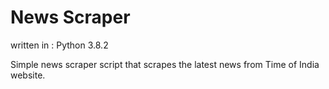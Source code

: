 # News Scraper
written in : Python 3.8.2

Simple news scraper script that scrapes the latest news from Time of India website.




